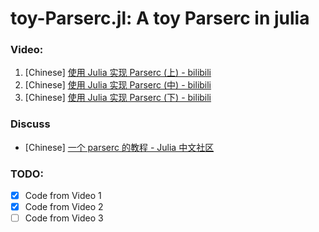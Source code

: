 toy-Parserc.jl: A toy Parserc in julia
====

### Video:
1. [Chinese] [使用 Julia 实现 Parserc (上) - bilibili](https://www.bilibili.com/video/av43674707)
2. [Chinese] [使用 Julia 实现 Parserc (中) - bilibili](https://www.bilibili.com/video/av43767045)
3. [Chinese] [使用 Julia 实现 Parserc (下) - bilibili](https://www.bilibili.com/video/av43783239)

### Discuss
- [Chinese] [一个 parserc 的教程 - Julia 中文社区](https://discourse.juliacn.com/t/topic/1431?u=woclass)

### TODO:
- [x] Code from Video 1
- [x] Code from Video 2
- [ ] Code from Video 3
